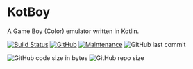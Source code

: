 # KotBoy

A Game Boy (Color) emulator written in Kotlin.

[![Build Status](https://travis-ci.org/campoe/KotBoy.svg?branch=master)](https://travis-ci.org/campoe/KotBoy)
[![GitHub](https://img.shields.io/github/license/campoe/KotBoy)](https://opensource.org/licenses/MIT)
[![Maintenance](https://img.shields.io/badge/Maintained%3F-yes-green.svg)](https://github.com/campoe/KotBoy/graphs/commit-activity)
![GitHub last commit](https://img.shields.io/github/last-commit/campoe/KotBoy)

![GitHub code size in bytes](https://img.shields.io/github/languages/code-size/campoe/KotBoy)
![GitHub repo size](https://img.shields.io/github/repo-size/campoe/KotBoy)

<!-- [![Website](https://img.shields.io/website/https/campoe.github.io?down_message=offline&up_message=online)](https://campoe.github.io) -->

<!--
![GitHub language count](https://img.shields.io/github/languages/count/campoe/KotBoy))
![GitHub top language](https://img.shields.io/github/languages/top/campoe/KotBoy)
![GitHub All Releases](https://img.shields.io/github/downloads/campoe/KotBoy/total)
![GitHub Releases](https://img.shields.io/github/downloads/campoe/KotBoy/latest/total)
![GitHub commit merge status](https://img.shields.io/github/commit-status/campoe/KotBoy/master/HEAD)
![GitHub issues](https://img.shields.io/github/issues/campoe/KotBoy)
![GitHub closed issues](https://img.shields.io/github/issues-closed/campoe/KotBoy)
![GitHub pull requests](https://img.shields.io/github/issues-pr/campoe/KotBoy)
![GitHub pull requests](https://img.shields.io/github/issues-pr-closed/campoe/KotBoy)
![GitHub release](https://img.shields.io/github/release/campoe/KotBoy)
![GitHub contributors](https://img.shields.io/github/contributors/campoe/KotBoy)
![GitHub Release Date](https://img.shields.io/github/release-date/campoe/KotBoy)
![GitHub commit activity](https://img.shields.io/github/commit-activity/m/campoe/KotBoy)
-->
